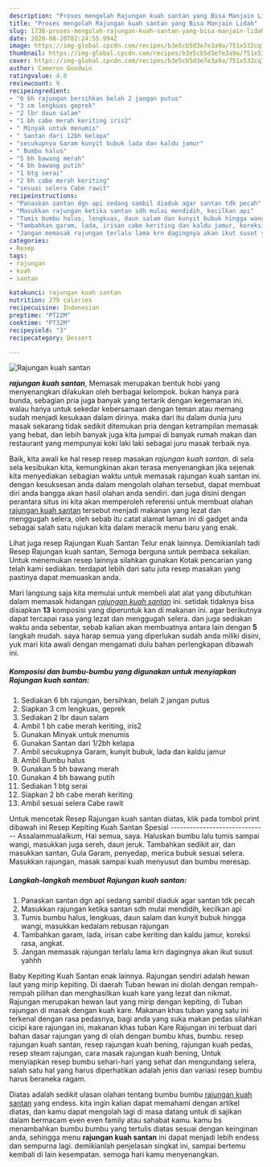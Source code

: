 ```yaml
---
description: "Proses mengolah Rajungan kuah santan yang Bisa Manjain Lidah"
title: "Proses mengolah Rajungan kuah santan yang Bisa Manjain Lidah"
slug: 1738-proses-mengolah-rajungan-kuah-santan-yang-bisa-manjain-lidah
date: 2020-08-20T02:24:55.994Z
image: https://img-global.cpcdn.com/recipes/b3e5cb5d3e7e3a9a/751x532cq70/rajungan-kuah-santan-foto-resep-utama.jpg
thumbnail: https://img-global.cpcdn.com/recipes/b3e5cb5d3e7e3a9a/751x532cq70/rajungan-kuah-santan-foto-resep-utama.jpg
cover: https://img-global.cpcdn.com/recipes/b3e5cb5d3e7e3a9a/751x532cq70/rajungan-kuah-santan-foto-resep-utama.jpg
author: Cameron Goodwin
ratingvalue: 4.8
reviewcount: 9
recipeingredient:
- "6 bh rajungan bersihkan belah 2 jangan putus"
- "3 cm lengkuas geprek"
- "2 lbr daun salam"
- "1 bh cabe merah keriting iris2"
- " Minyak untuk menumis"
- " Santan dari 12bh kelapa"
- "secukupnya Garam kunyit bubuk lada dan kaldu jamur"
- " Bumbu halus"
- "5 bh bawang merah"
- "4 bh bawang putih"
- "1 btg serai"
- "2 bh cabe merah keriting"
- "sesuai selera Cabe rawit"
recipeinstructions:
- "Panaskan santan dgn api sedang sambil diaduk agar santan tdk pecah"
- "Masukkan rajungan ketika santan sdh mulai mendidih, kecilkan api"
- "Tumis bumbu halus, lengkuas, daun salam dan kunyit bubuk hingga wangi, masukkan kedalam rebusan rajungan"
- "Tambahkan garam, lada, irisan cabe keriting dan kaldu jamur, koreksi rasa, angkat."
- "Jangan memasak rajungan terlalu lama krn dagingnya akan ikut susut yahhh"
categories:
- Resep
tags:
- rajungan
- kuah
- santan

katakunci: rajungan kuah santan 
nutrition: 279 calories
recipecuisine: Indonesian
preptime: "PT22M"
cooktime: "PT32M"
recipeyield: "3"
recipecategory: Dessert

---
```



![Rajungan kuah santan](https://img-global.cpcdn.com/recipes/b3e5cb5d3e7e3a9a/751x532cq70/rajungan-kuah-santan-foto-resep-utama.jpg)

<b><i>rajungan kuah santan</i></b>, Memasak merupakan bentuk hobi yang menyenangkan dilakukan oleh berbagai kelompok. bukan hanya para bunda, sebagian pria juga banyak yang tertarik dengan kegemaran ini. walau hanya untuk sekedar kebersamaan dengan teman atau memang sudah menjadi kesukaan dalam dirinya. maka dari itu dalam dunia juru masak sekarang tidak sedikit ditemukan pria dengan ketrampilan memasak yang hebat, dan lebih banyak juga kita jumpai di banyak rumah makan dan restaurant yang mempunyai koki laki laki sebagai juru masak terbaik nya.

Baik, kita awali ke hal resep resep masakan <i>rajungan kuah santan</i>. di sela sela kesibukan kita, kemungkinan akan terasa menyenangkan jika sejenak kita menyediakan sebagian waktu untuk memasak rajungan kuah santan ini. dengan kesuksesan anda dalam mengolah olahan tersebut, dapat membuat diri anda bangga akan hasil olahan anda sendiri. dan juga disini dengan perantara situs ini kita akan memperoleh referensi untuk membuat olahan <u>rajungan kuah santan</u> tersebut menjadi makanan yang lezat dan menggugah selera, oleh sebab itu catat alamat laman ini di gadget anda sebagai salah satu rujukan kita dalam meracik menu baru yang enak.

Lihat juga resep Rajungan Kuah Santan Telur enak lainnya. Demikianlah tadi Resep Rajungan kuah santan, Semoga berguna untuk pembaca sekalian. Untuk menemukan resep lainnya silahkan gunakan Kotak pencarian yang telah kami sediakan. terdapat lebih dari satu juta resep masakan yang pastinya dapat memuaskan anda.


Mari langsung saja kita memulai untuk membeli alat alat yang dibutuhkan dalam memasak hidangan <u><i>rajungan kuah santan</i></u> ini. setidak tidaknya bisa disiapkan <b>13</b> komposisi yang diperuntuk kan di makanan ini. agar berikutnya dapat tercapai rasa yang lezat dan menggugah selera. dan juga sediakan waktu anda sebentar, sebab kalian akan membuatnya antara lain dengan <b>5</b> langkah mudah. saya harap semua yang diperlukan sudah anda miliki disini, yuk mari kita awali dengan mengamati dulu bahan perlengkapan dibawah ini.

<!--inarticleads1-->

##### Komposisi dan bumbu-bumbu yang digunakan untuk menyiapkan Rajungan kuah santan:

1. Sediakan 6 bh rajungan, bersihkan, belah 2 jangan putus
1. Siapkan 3 cm lengkuas, geprek
1. Sediakan 2 lbr daun salam
1. Ambil 1 bh cabe merah keriting, iris2
1. Gunakan  Minyak untuk menumis
1. Gunakan  Santan dari 1/2bh kelapa
1. Ambil secukupnya Garam, kunyit bubuk, lada dan kaldu jamur
1. Ambil  Bumbu halus
1. Gunakan 5 bh bawang merah
1. Gunakan 4 bh bawang putih
1. Sediakan 1 btg serai
1. Siapkan 2 bh cabe merah keriting
1. Ambil sesuai selera Cabe rawit


Untuk mencetak Resep Rajungan kuah santan diatas, klik pada tombol print dibawah ini Resep Kepiting Kuah Santan Spesial ------------------------------ Assalammualaikum, Hai semua, saya. Haluskan bumbu lalu tumis sampai wangi, masukkan juga sereh, daun jeruk. Tambahkan sedikit air, dan masukkan santan, Gula Garam, penyedap, merica bubuk sesuai selera. Masukkan rajungan, masak sampai kuah menyusut dan bumbu meresap. 

<!--inarticleads2-->

##### Langkah-langkah membuat Rajungan kuah santan:

1. Panaskan santan dgn api sedang sambil diaduk agar santan tdk pecah
1. Masukkan rajungan ketika santan sdh mulai mendidih, kecilkan api
1. Tumis bumbu halus, lengkuas, daun salam dan kunyit bubuk hingga wangi, masukkan kedalam rebusan rajungan
1. Tambahkan garam, lada, irisan cabe keriting dan kaldu jamur, koreksi rasa, angkat.
1. Jangan memasak rajungan terlalu lama krn dagingnya akan ikut susut yahhh


Baby Kepiting Kuah Santan enak lainnya. Rajungan sendiri adalah hewan laut yang mirip kepiting. Di daerah Tuban hewan ini diolah dengan rempah-rempah pilihan dan menghasilkan kuah kare yang lezat dan nikmat. Rajungan merupakan hewan laut yang mirip dengan kepiting, di Tuban rajungan di masak dengan kuah kare. Makanan khas tuban yang satu ini terkenal dengan rasa pedasnya, bagi anda yang suka makan pedas silahkan cicipi kare rajungan ini, makanan khas tuban Kare Rajungan ini terbuat dari bahan dasar rajungan yang di olah dengan bumbu khas, bumbu. resep rajungan kuah santan, resep rajungan kuah bening, rajungan kuah pedas, resep steam rajungan, cara masak rajungan kuah bening, Untuk menyiapkan resep bumbu sehari-hari yang sehat dan mengundang selera, salah satu hal yang harus diperhatikan adalah jenis dan variasi resep bumbu harus beraneka ragam. 

Diatas adalah sedikit ulasan olahan tentang bumbu bumbu <u>rajungan kuah santan</u> yang endess. kita ingin kalian dapat memahami dengan artikel diatas, dan kamu dapat mengolah lagi di masa datang untuk di sajikan dalam bermacam even even family atau sahabat kamu. kamu bs menambahkan bumbu bumbu yang tertulis diatas sesuai dengan keinginan anda, sehingga menu <b>rajungan kuah santan</b> ini dapat menjadi lebih endess dan sempurna lagi. demikianlah penjelasan singkat ini, sampai bertemu kembali di lain kesempatan. semoga hari kamu menyenangkan.
